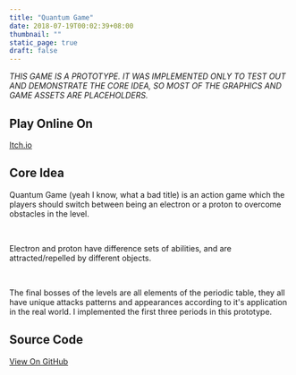 ```yaml
---
title: "Quantum Game"
date: 2018-07-19T00:02:39+08:00
thumbnail: ""
static_page: true
draft: false
---
```


*THIS GAME IS A PROTOTYPE. IT WAS IMPLEMENTED ONLY TO TEST OUT AND DEMONSTRATE THE CORE IDEA, SO MOST OF THE GRAPHICS AND GAME ASSETS ARE PLACEHOLDERS.*

## Play Online On
[Itch.io](https://shinerightstudio.itch.io/quantum-game)

## Core Idea
Quantum Game (yeah I know, what a bad title) is an action game which the players should switch between being an electron or a proton to overcome obstacles in the level.

<br />

Electron and proton have difference sets of abilities, and are attracted/repelled by different objects.

<br />

The final bosses of the levels are all elements of the periodic table, they all have unique attacks patterns and appearances according to it's application in the real world. I implemented the first three periods in this prototype.

## Source Code
[View On GitHub](https://github.com/casd82/quantum-game)